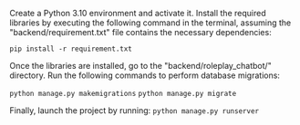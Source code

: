 Create a Python 3.10 environment and activate it. Install the required libraries by executing the following command in the terminal, assuming the "backend/requirement.txt" file contains the necessary dependencies:

`pip install -r requirement.txt`

Once the libraries are installed, go to the "backend/roleplay_chatbot/" directory. Run the following commands to perform database migrations:

`python manage.py makemigrations`
`python manage.py migrate`

Finally, launch the project by running:
`python manage.py runserver`